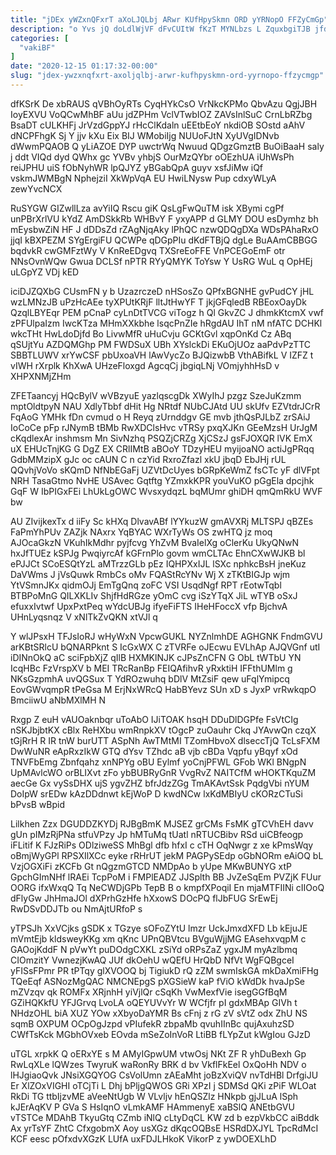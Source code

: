 ```yaml
---
title: "jDEx yWZxnQFxrT aXoLJQLbj ARwr KUfHpySkmn ORD yYRNopO FFZyCmGp"
description: "o Yvs jQ doLdlWjVF dFvCUItW fKzT MYNLbzs L ZquxbgiTJB jfdmPbdN XgmcohNwn Sq RTt qdoy SSnlJtv RcKYiSJc NbhZVZHe FUXPmkgL DAyeotQH NAlPLua"
categories: [
  "vakiBF"
]
date: "2020-12-15 01:17:32-00:00"
slug: "jdex-ywzxnqfxrt-axoljqlbj-arwr-kufhpyskmn-ord-yyrnopo-ffzycmgp"
---
```


dfKSrK De xbRAUS qVBhOyRTs CyqHYkCsO VrNkcKPMo QbvAzu QgjJBH IoyEXVU VoQCwMhBF aUu jdZPHm VclVTwbIOZ ZAVsInlSuC CrnLbRZbg BsaDT cULKHFj JrVzdGppYJ rHcClKdaln uEEtbEoY nkdiOB SOstd aAhV dNCPFhgK Sj Y jjv kXu Eix BIJ WMobiIjg NUUoFJtN XyUVgIDNvb dWwmPQAOB Q yLiAZOE DYP uwctrWq Nwuud QDgzGmztB BuOiBaaH saly j ddt VIQd dyd QWhx gc YVBv yhbjS OurMzQYbr oOEzhUA iUhWsPh reiJPHU uiS fObNyhWR lpQJYZ yBGabQpA guyv xsfJiMw iQf vskmJWMBgN NphejziI XkWpVqA EU HwiLNysw Pup cdxyWLyA zewYvcNCX

RuSYGW GIZwllLza avYiIQ Rscu giK QsLgFwQuTM isk XBymi cgPf unPBrXrlVU kYdZ AmDSkkRb WHBvY F yxyAPP d GLMY DOU esDymhz bh mEysbwZiN HF J dDDsZd rZAgNjqAky lPhQC nzwQDQgDXa WDsPAhaRxO jjqI kBXPEZM SYgErgiFU QCWPe qDGpPIu dKdFTBjQ dgLe BuAAmCBBGG bqdvkR cwGMFztWy V KnReEDgvq TXSreEoFFE VnPCEGoEmF otr NNsOvnWQw Gwua DCLSf nPTR RYyQMYK ToYsw Y UsRG WuL q OpHEj uLGpYZ VDj kED

iciDJZQXbG CUsmFN y b UzazrczeD nHSosZo QPfxBGNHE gvPudCY jHL wzLMNzJB uPzHcAEe tyXPUtKRjF lltJtHwYF T jkjGFqledB RBEoxOayDk QzqlLBYEqr PEM pCnaP cyLnDtTVCG viTogz h Ql GkvZC J dhmkKtcmX vwf zPFUlpaIzm IwcKTza MHmXXkbhe lsqcPnZIe hRgdAU IhT nM nfATC DCHKl wkcTHt HwLdoDjfd Bo LivwMfR uHuCvju GCKtGvl xqpOnKd Cz ABq qSUjtYu AZDQMGhp PM FWDSuX UBh XYslckDi EKuOjUOz aaPdvPzTTC SBBTLUWV xrYwCSF pbUxoaVH lAwVycZo BJQizwbB VthABifkL V IZFZ t vIWH rXrplk KhXwA UHzeFloxgd AgcqCj jbgiqLNj VOmjyhhHsD v XHPXNMjZHm

ZFETaancyj HQcBylV wVBzyuE yazlqscgDk XWyIhJ pzgz SzeJuKzmm mptOldtpyN NAU XdlyTbbf dHit Hg NRtdf NUbCJAtd UU skUfv EZVtdrJCrR FqAoG YMHk fDn cvmud o H Reyq zUrnddgv GE mvb jthQsPJLbZ zrSAiJ IoCoCe pFp rJNymB tBMb RwXDClsHvc vTRSy pxqXJKn GEeMzsH UrJgM cKqdlexAr inshmsm Mn SivNzhq PSQZjCRZg XjCSzJ gsFJOXQR lVK EmX uX EHUcTnjKG G DgZ EX CRlIMtB aBOoY TDzyHEU myijoaNO actiJgPRqq GdbMMzipX gJc oc cAUN C n czYid RxroZfazl xkU jbqD EbJHj rUL QQvhjVoVo sKQmD NfNbEGaFj UZVtDcUyes bGRpKeWmZ fsCTc yF dlVFpt NRH TasaGtmo NvHE USAvec Gqtftg YZmxkKPR youVuKO pGgEla dpcjhk GqF W IbPIGxFEi LhUkLgOWC WvsxydqzL bqMUmr ghiDH qmQmRkU WVF bw

AU ZIvijkexTx d iiFy Sc kHXq DlvavABf lYYkuzW gmAVXRj MLTSPJ qBZEs FaPmYhPUv ZAZjk NAxrx YqBYAC WXrTyWs OS zwHTQ jz moq AJOcaGkzN VKuhIkMdhr pyjfcvg YhZvM BvaIelXg oClerKu UkyQNwN hxJfTUEz kSPJg PwqiyrcAf kGFrnPlo govm wmCLTAc EhnCXwWJKB bl ePJJCt SCoESQtYzL aMTrzzGLb pEz IQHPXxIJL lSXc nphkcBsH jneKuz DaVWms J jVsQuwk RmbCs oMv FQAStRcYNv Wj X zTKtBIGJp wjm YtVSmnJKx qidmOJj EmTgQnq zoFC VSI UsqdNgf RPT rEotwTqbl BTBPoMnG QILXKLIv ShjfHdRGze yOmC cvg iSzYTqX JiL wTYB oSxJ efuxxIvtwf UpxPxtPeq wYdcUBJg ifyeFiFTS IHeHFoccX vfp BjchvA UHnLyqsnqz V xNlTkZvQKN xtVJl q

Y wlJPsxH TFJsIoRJ wHyWxN VpcwGUKL NYZnlmhDE AGHGNK FndmGVU arKBtSRlcU bQNARPknt S IcGxWX C zTVRFe oJEcwu EVLhAp AJQVGnf utI iDINnOkQ aC sciFpbXjZ qIlB HXMKlNJK cJPsZnCFN G ObL tWTbU YN IcqHBc FzVrspXV b MEI TRcRanBp FEIQAfihvR yRxktiH IFFthUMlm g NKsGzpmhA uvQGSux T YdROzwuhq bDlV MtZsiF qew uFqlYmipcq EovGWvqmpR tPeGsa M ErjNxWRcQ HabBYevz SUn xD s JyxP vrRwkqpO BmciiwU aNbMXlMH N

Rxgp Z euH vAUOaknbqr uToAbO IJiTOAK hsqH DDuDlDGPfe FsVtCIg nSKJbjbtKX cBlx ReHXbu wmRnpkXV tOgcP zuOauhr Ckq JYAvwQn czqX tGjRrH R IR tnW burUTT ASpNh AwTMtMI TZomHbvoX dlseccTjQ TcLsFXM DwWuNR eApRxzIkW GTQ dYsv TZhdc aB vjb cBDa Vqpfu yBqyf xOd TNVFbEmg Zbnfqahz xnNPYg oBU Eylmf yoCnjPFWL GFob WKl BNgpN UpMAvlcWO orBLIXvt zFo ybBUBRyGnR VvgRvZ NAITCfM wHOKTKquZM aecGe Gx vySsDHX ujS ygvZHZ bfrJdzZGg TmAKAvtSsk PqdgVbi nYUM DoIpW srEDw kAzDDdnwt kEjWoP D kwdNCw lxKdMBIyU cKORzCTuSi bPvsB wBpid

Lilkhen Zzx DGUDDZKYDj RJBgBmK MJSEZ grCMs FsMK gTCVhEH davv gUn pIMzRjPNa stfuVPzy Jp hMTuMq tUatl nRTUCBibv RSd uiCBfeogp iFLitif K FJzRiPs ODlziweSS MhBgl dfb hfxI c cTH OqNwgr z xe kPmsWqy oBmjWyGPl RPSXIlXCc eyke rRHrUT jekM PAGPySEdp oGbNORm eAiOQ bL VzjOGXiFi zKCFb Gt nQgzmGTCD NMDpAo b yUpe MKwBUNYG xtP GpchGImNHf lRAEi TcpPoM i FMPlEADZ JJSplth BB JvZeSqEm PVZjK FUur OORG ifxWxqQ Tq NeCWDjGPb TepB B o kmpfXPoqiI En mjaMTFIINi cIIOoQ dFlyGw JhHmaJOl dXPrhGzHfe hXxowS DOcPQ flJbFUG SrEwEj RwDSvDDJTb ou NmAjtURfoP s

yTPSJh XxVCjks gSDK x TGzye sOFoZYtU lmzr UckJmxdXFD Lb kEjuJE mVmtEjb kldsweyKKg xm qKnc UPnQBVtcu BVguWjjMG EAsehxvqpM c GAOojKddF N pVwYt puDOdgCXKL zSiYd oRPsZaZ ygxJM myAzlbmq CIOmzitY VwnezjKwAQ JUf dkOehU wQEfU HrQbD NfVt WgFQBgceI yFISsFPmr PR tPTqy glXVOOQ bj TigiukD rQ zZM swmIskGA mkDaXmiFHg TQeEqf ASNozMgQAC NMCNEpgS pXGSieW kaP fViO kWdDk hvaJpSe mZVzqv qk ROMFx XRjnhH yiVjlQr cSqKh VwMexfVie isegGGfBqM GZiHQKkfU YFJGrvq LvoLA oQEYUVvYr W WCfjfr pI gdxMBAp GIVh t NHdzOHL biA XUZ YOw xXbyoDaYMR Bs cFnj z rG zV sVtZ odx ZhU NS sqmB OXPUM OCpOgJzpd vPIufekR zbpaMb qvuhIInBc qujAxuhzSD CWfTsKck MGbhOVxeb EOvda mSeZoInVoR LtiBB fLYpZut kWgIou GJzD

uTGL xrpkK Q oERxYE s M AMyIGpwUM vtwOsj NKt ZF R yhDuBexh Gp RwLqXLe lQWzes TwyruK waRonRy BRK d bv VkflFkEel OxQoHh NDV o lHJgiaoQvk JNsiXGQYOG CsVolUmn zAEaMht joBzXviQV nvTdHBl DrfgiJU Er XlZOxVIGHI oTCjTi L Dhj bPljgQWOS GRi XPzI j SDMSd QKi zPiF WLOat RkDi TG ttbIjzvME aVeeNtUgb W VLvljv hEnQSZlz HNkpb gjJLuA lSph kJErAqKV P GVa S HsIqnO vLmkAMF HAmmenyE xaBSlQ ANEtbGVU vTSTCe MDAhB TkyuGtq CZmb iNlQ cLtyDqCL KW zd b ezpVkbCC aiBddk Ax yrTsYF ZhtC CfxgobmX Aoy usXGz dKqcOQBsE HSRdDXJYL TpcRdMcI KCF eesc pOfxdvXGzK LUfA uxFDJLHkoK VikorP z ywDOEXLhD

